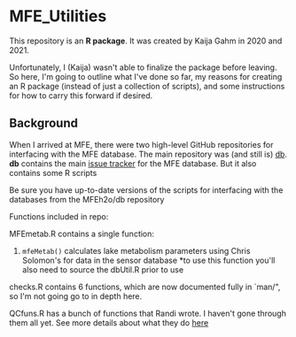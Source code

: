 # MFE_Utilities

This repository is an **R package**. It was created by Kaija Gahm in 2020 and 2021. 

Unfortunately, I (Kaija) wasn't able to finalize the package before leaving. So here, I'm going to outline what I've done so far, my reasons for creating an R package (instead of just a collection of scripts), and some instructions for how to carry this forward if desired.

## Background

When I arrived at MFE, there were two high-level GitHub repositories for interfacing with the MFE database.
The main repository was (and still is) [db](https://github.com/MFEh2o/db). **db** contains the main [issue tracker](https://github.com/MFEh2o/db/issues) for the MFE database.
But it also contains some R scripts

Be sure you have up-to-date versions of the scripts for interfacing with the databases from the MFEh2o/db repository

Functions included in repo:

MFEmetab.R contains a single function:
1. `mfeMetab()` calculates lake metabolism parameters using Chris Solomon's 
for data in the sensor database
*to use this function you'll also need to source the dbUtil.R prior to use

checks.R contains 6 functions, which are now documented fully in `man/", so I'm not going go to in depth here.

QCfuns.R has a bunch of functions that Randi wrote. I haven't gone through them all yet. See more details about what they do [here](https://github.com/MFEh2o/db/issues/99)
